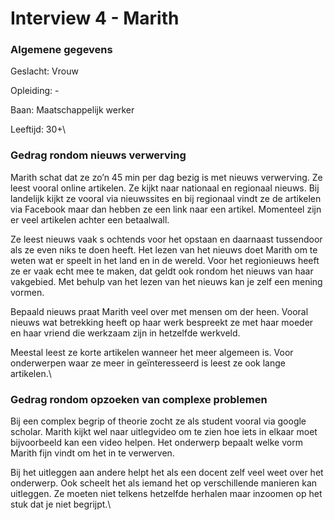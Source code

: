 # Interview 4 - Marith

### Algemene gegevens

Geslacht: Vrouw

Opleiding: -

Baan: Maatschappelijk werker

Leeftijd: 30+\


### Gedrag rondom nieuws verwerving

Marith schat dat ze zo’n 45 min per dag bezig is met nieuws verwerving. Ze leest vooral online artikelen. Ze kijkt naar nationaal en regionaal nieuws. Bij landelijk kijkt ze vooral via nieuwssites en bij regionaal vindt ze de artikelen via Facebook maar dan hebben ze een link naar een artikel. Momenteel zijn er veel artikelen achter een betaalwall.

Ze leest nieuws vaak s ochtends voor het opstaan en daarnaast tussendoor als ze even niks te doen heeft. Het lezen van het nieuws doet Marith om te weten wat er speelt in het land en in de wereld. Voor het regionieuws heeft ze er vaak echt mee te maken, dat geldt ook rondom het nieuws van haar vakgebied. Met behulp van het lezen van het nieuws kan je zelf een mening vormen.&#x20;

Bepaald nieuws praat Marith veel over met mensen om der heen. Vooral nieuws wat betrekking heeft op haar werk bespreekt ze met haar moeder en haar vriend die werkzaam zijn in hetzelfde werkveld.&#x20;

Meestal leest ze korte artikelen wanneer het meer algemeen is. Voor onderwerpen waar ze meer in geïnteresseerd is leest ze ook lange artikelen.\


### Gedrag rondom opzoeken van complexe problemen

Bij een complex begrip of theorie zocht ze als student vooral via google scholar. Marith kijkt wel naar uitlegvideo om te zien hoe iets in elkaar moet bijvoorbeeld kan een video helpen. Het onderwerp bepaalt welke vorm Marith fijn vindt om het in te verwerven.&#x20;

Bij het uitleggen aan andere helpt het als een docent zelf veel weet over het onderwerp. Ook scheelt het als iemand het op verschillende manieren kan uitleggen. Ze moeten niet telkens hetzelfde herhalen maar inzoomen op het stuk dat je niet begrijpt.\
